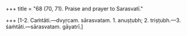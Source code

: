+++
title = "68 (70, 71). Praise and prayer to Sarasvatī."

+++
[1-2. Caṁtāti.—dvyṛcam. sārasvatam. 1. anuṣṭubh; 2. triṣṭubh.—3. śaṁtāti.—sārasvatam. gāyatrī.]
